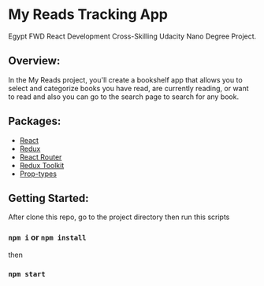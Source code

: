 # My Reads Tracking App 

Egypt FWD React Development Cross-Skilling Udacity Nano Degree Project.

## Overview:

In the My Reads project, you'll create a bookshelf app that allows you to select and categorize books you have read, are currently reading, or want to read and also you can go to the search page to search for any book.

## Packages:
-   [React](https://reactjs.org/)
-   [Redux](https://redux.js.org/)
-   [React Router](https://reacttraining.com/react-router/)
-   [Redux Toolkit](https://redux-toolkit.js.org/)
-   [Prop-types](https://reactjs.org/docs/typechecking-with-proptypes.html)

## Getting Started:
After clone this repo, go to the project directory then run this scripts

### `npm i` or `npm install`

then
### `npm start`
